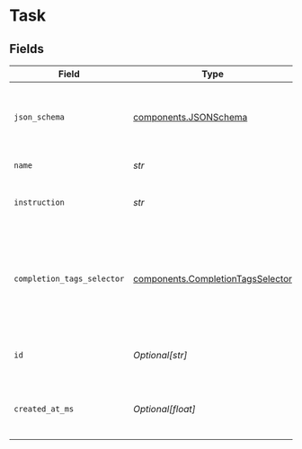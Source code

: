 # Task


## Fields

| Field                                                                                  | Type                                                                                   | Required                                                                               | Description                                                                            |
| -------------------------------------------------------------------------------------- | -------------------------------------------------------------------------------------- | -------------------------------------------------------------------------------------- | -------------------------------------------------------------------------------------- |
| `json_schema`                                                                          | [components.JSONSchema](../../models/components/jsonschema.md)                         | :heavy_check_mark:                                                                     | The schema of the task. Must be valid JSON Schema.                                     |
| `name`                                                                                 | *str*                                                                                  | :heavy_check_mark:                                                                     | The name of the task.                                                                  |
| `instruction`                                                                          | *str*                                                                                  | :heavy_check_mark:                                                                     | The instructions for this task.                                                        |
| `completion_tags_selector`                                                             | [components.CompletionTagsSelector](../../models/components/completiontagsselector.md) | :heavy_check_mark:                                                                     | The completion tag matching with this task i.e. surfaced as needing feedback.          |
| `id`                                                                                   | *Optional[str]*                                                                        | :heavy_minus_sign:                                                                     | The unique identifier for this task.                                                   |
| `created_at_ms`                                                                        | *Optional[float]*                                                                      | :heavy_minus_sign:                                                                     | The epoch this schema was created.                                                     |